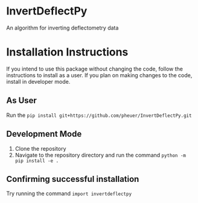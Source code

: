 # InvertDeflectPy
An algorithm for inverting deflectometry data

# Installation Instructions
If you intend to use this package without changing the code, follow the instructions to install as a user. If you plan on making changes to the code, install in developer mode. 

## As User

Run the 
`pip install git+https://github.com/pheuer/InvertDeflectPy.git`

## Development Mode
1. Clone the repository
2. Navigate to the repository directory and run the command `python -m pip install -e .`


## Confirming successful installation
Try running the command 
`import invertdeflectpy`
